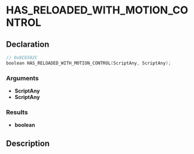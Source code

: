 # HAS_RELOADED_WITH_MOTION_CONTROL

## Declaration
```cpp
// 0x8C6502C
boolean HAS_RELOADED_WITH_MOTION_CONTROL(ScriptAny, ScriptAny);
```

### Arguments
- **ScriptAny**
- **ScriptAny**

### Results
- **boolean**

## Description
